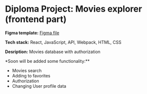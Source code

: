 # Diploma Project: Movies explorer (frontend part)

**Figma template:** [Figma file](https://drive.google.com/file/d/1Ne6R4_BhwHD0V3AbRNDiemyQCnxSx2Ot/view?usp=sharing)

**Tech stack:** React, JavaScript, API, Webpack, HTML, CSS

**Desription:** Movies database with authorization

<!-- Click the link to read description -->

\*Soon will be added some functionality:\*\*

- Movies search
- Adding to favorites
- Authorization
- Changing User profile data
<!-- - Modal windows opening and forms validation -->

<!-- Webpack was used for bundling, link at the bottom.  -->

<!--In case of cloning of main branch, execute next commands to run the project - `npm i` to install dependencies, `npm run dev` to run page on port :3000

**GitHub**

[Link to GitHub Pages](not yet) (use CTRL+click or ⌘+click to open in new tab)-->
